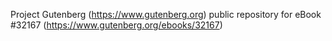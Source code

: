 Project Gutenberg (https://www.gutenberg.org) public repository for eBook #32167 (https://www.gutenberg.org/ebooks/32167)
